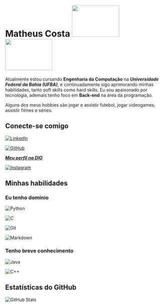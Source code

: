# Matheus Costa                                                <img src="https://media3.giphy.com/media/v1.Y2lkPTc5MGI3NjExcTBhcXJ2dmlybzk4c3l6bG5qZnR2cnM4Z2lkeGw5aHIxeHRpNGtiMiZlcD12MV9pbnRlcm5hbF9naWZfYnlfaWQmY3Q9Zw/YbXLZ6dymH758xSEbM/giphy.webp" width="150" height="100"> <img src="https://media3.giphy.com/media/v1.Y2lkPTc5MGI3NjExeGEzc3ViMDJ1b29pcGhzbGN5em0yMjEyM2s3cThnbWtpcXdoOGlsaCZlcD12MV9pbnRlcm5hbF9naWZfYnlfaWQmY3Q9Zw/QpVUMRUJGokfqXyfa1/giphy.webp" width="150" height="100"> 

Atualmente estou cursando **Engenharia da Computação** na **_Universidade Federal da Bahia (UFBA)_**, e continuadamente sigo aprimorando minhas habilidades, tanto soft skills como hard skills. Eu sou apaixonado por tecnologia, ademais tenho foco em **Back-end** na área da programação. 

Alguns dos meus hobbies são jogar e assistir futebol, jogar videogames, assistir filmes e séries.

## Conecte-se comigo
[![LinkedIn](https://img.shields.io/badge/LinkedIn-0077B5?style=for-the-badge&logo=linkedin&logoColor=white)](https://www.linkedin.com/in/matheus-costa-8893a4265/) 

[![GitHub](https://img.shields.io/badge/GitHub-100000?style=for-the-badge&logo=github&logoColor=white)](https://github.com/Matheuslbcosta02)

**_[Meu perfil na DIO](https://www.dio.me/users/theu2016psn)_**

[![Instagram](https://img.shields.io/badge/-Instagram-%23E4405F?style=for-the-badge&logo=instagram&logoColor=white)](https://www.instagram.com/Matheuslcosta02/)

## Minhas habilidades
### Eu tenho domínio
![Python](https://img.shields.io/badge/python-3670A0?style=for-the-badge&logo=python&logoColor=ffdd54)

![C](https://img.shields.io/badge/C-00599C?style=for-the-badge&logo=c&logoColor=white)

![Git](https://img.shields.io/badge/GIT-E44C30?style=for-the-badge&logo=git&logoColor=white)

![Markdown](https://img.shields.io/badge/Markdown-000?style=for-the-badge&logo=markdown)

### Tenho breve conhecimento
![Java](https://img.shields.io/badge/java-%23ED8B00.svg?style=for-the-badge&logo=openjdk&logoColor=white)

![C++](https://img.shields.io/badge/C%2B%2B-00599C?style=for-the-badge&logo=c%2B%2B&logoColor=white)

## Estatísticas do GitHub

![GitHub Stats](https://github-readme-stats.vercel.app/api?username=Matheuslbcosta02&theme=transparent&bg_color=000&border_color=30A3DC&show_icons=true&icon_color=30A3DC&title_color=E94D5F&text_color=FFF)

